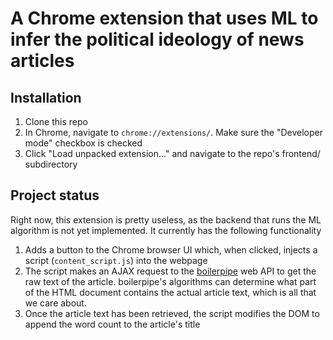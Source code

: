 # A Chrome extension that uses ML to infer the political ideology of news articles

## Installation

1. Clone this repo
2. In Chrome, navigate to `chrome://extensions/`. Make sure the "Developer mode" checkbox is checked
3. Click "Load unpacked extension..." and navigate to the repo's frontend/ subdirectory

## Project status

Right now, this extension is pretty useless, as the backend that runs the ML algorithm is not yet implemented. It currently has the following functionality

1. Adds a button to the Chrome browser UI which, when clicked, injects a script (`content_script.js`) into the webpage
2. The script makes an AJAX request to the [boilerpipe](https://boilerpipe-web.appspot.com/) web API to get the raw text of the article. boilerpipe's algorithms can determine what part of the HTML document contains the actual article text, which is all that we care about.
3. Once the article text has been retrieved, the script modifies the DOM to append the word count to the article's title
